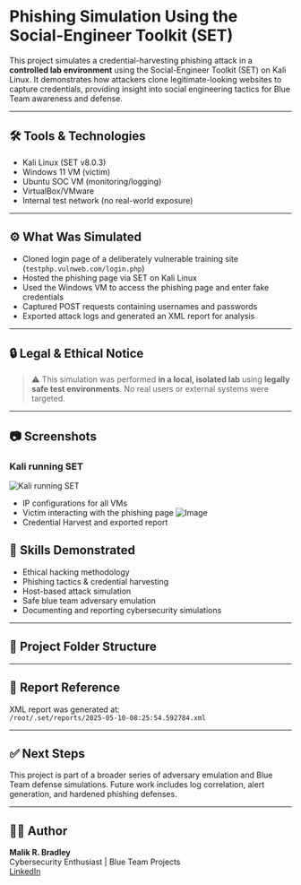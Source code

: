 # Phishing Simulation Using the Social-Engineer Toolkit (SET)

This project simulates a credential-harvesting phishing attack in a **controlled lab environment** using the Social-Engineer Toolkit (SET) on Kali Linux. It demonstrates how attackers clone legitimate-looking websites to capture credentials, providing insight into social engineering tactics for Blue Team awareness and defense.

---

## 🛠️ Tools & Technologies
- Kali Linux (SET v8.0.3)
- Windows 11 VM (victim)
- Ubuntu SOC VM (monitoring/logging)
- VirtualBox/VMware
- Internal test network (no real-world exposure)

---

## ⚙️ What Was Simulated
- Cloned login page of a deliberately vulnerable training site (`testphp.vulnweb.com/login.php`)
- Hosted the phishing page via SET on Kali Linux
- Used the Windows VM to access the phishing page and enter fake credentials
- Captured POST requests containing usernames and passwords
- Exported attack logs and generated an XML report for analysis

---

## 🔒 Legal & Ethical Notice
> ⚠️ This simulation was performed **in a local, isolated lab** using **legally safe test environments**. No real users or external systems were targeted.

---

## 📷 Screenshots
### Kali running SET
![Kali running SET](https://github.com/user-attachments/assets/ae972dda-8f19-4ce8-940f-0be325fa7828)
- IP configurations for all VMs
- Victim interacting with the phishing page
  ![Image](https://github.com/user-attachments/assets/457e4523-c63f-4892-97c6-f9223967dbb9)
- Credential Harvest and exported report

## 🧠 Skills Demonstrated
- Ethical hacking methodology
- Phishing tactics & credential harvesting
- Host-based attack simulation
- Safe blue team adversary emulation
- Documenting and reporting cybersecurity simulations

---

## 📁 Project Folder Structure
---

## 🧾 Report Reference
XML report was generated at:  
`/root/.set/reports/2025-05-10-08:25:54.592784.xml`

---

## ✅ Next Steps
This project is part of a broader series of adversary emulation and Blue Team defense simulations. Future work includes log correlation, alert generation, and hardened phishing defenses.

---

## 🙋‍♂️ Author
**Malik R. Bradley**  
Cybersecurity Enthusiast | Blue Team Projects  
[LinkedIn](https://www.linkedin.com/in/malik-bradley-a1273b28a)
